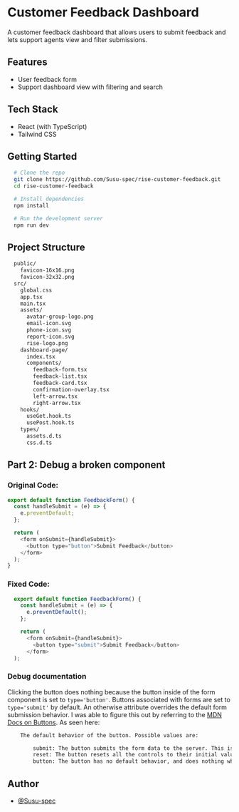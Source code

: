 # Customer Feedback Dashboard

A customer feedback dashboard that allows users to submit feedback and lets support agents view and filter submissions.

## Features

- User feedback form
- Support dashboard view with filtering and search


## Tech Stack

- React (with TypeScript)
- Tailwind CSS


## Getting Started
```bash
  # Clone the repo
  git clone https://github.com/Susu-spec/rise-customer-feedback.git
  cd rise-customer-feedback

  # Install dependencies
  npm install

  # Run the development server
  npm run dev

```

## Project Structure

```bash
  public/
    favicon-16x16.png
    favicon-32x32.png
  src/
    global.css
    app.tsx
    main.tsx
    assets/
      avatar-group-logo.png
      email-icon.svg
      phone-icon.svg
      report-icon.svg
      rise-logo.png
    dashboard-page/
      index.tsx
      components/
        feedback-form.tsx
        feedback-list.tsx
        feedback-card.tsx
        confirmation-overlay.tsx
        left-arrow.tsx
        right-arrow.tsx
    hooks/
      useGet.hook.ts
      usePost.hook.ts
    types/
      assets.d.ts
      css.d.ts
```

## Part 2: Debug a broken component

### Original Code:

```javaScript
export default function FeedbackForm() {
  const handleSubmit = (e) => {
    e.preventDefault;
  };

  return (
    <form onSubmit={handleSubmit}>
      <button type="button">Submit Feedback</button>
    </form>
  );
}
```

### Fixed Code:

```javaScript
  export default function FeedbackForm() {
    const handleSubmit = (e) => {
      e.preventDefault();
    };

    return (
      <form onSubmit={handleSubmit}>
        <button type="submit">Submit Feedback</button>
      </form>
  );
```

### Debug documentation
Clicking the button does nothing because the button inside of the form component is set to `type='button'`. Buttons associated with forms are set to `type='submit'` by default. An otherwise attribute overrides the default form submission behavior. I was able to figure this out by referring to the [MDN Docs on Buttons](https://developer.mozilla.org/en-US/docs/Web/HTML/Reference/Elements/button). As seen here:

```bash
    The default behavior of the button. Possible values are:

        submit: The button submits the form data to the server. This is the default if the attribute is not specified for buttons associated with a <form>, or if the attribute is an empty or invalid value.
        reset: The button resets all the controls to their initial values, like <input type="reset">. (This behavior tends to annoy users.)
        button: The button has no default behavior, and does nothing when pressed by default. It can have client-side scripts listen to the element's events, which are triggered when the events occur.

```


## Author

- [@Susu-spec](https://github.com/Susu-spec)
